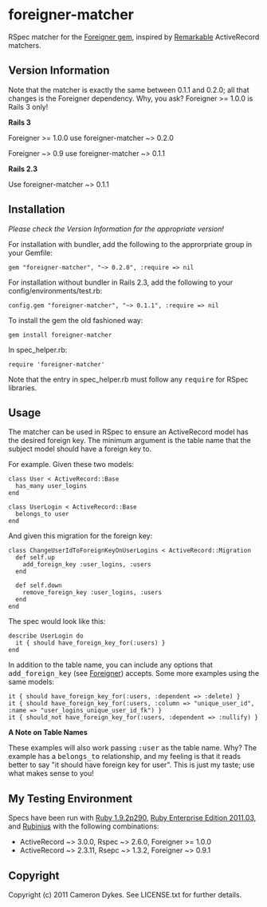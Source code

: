 # foreigner-matcher

RSpec matcher for the [Foreigner gem](https://github.com/matthuhiggins/foreigner), inspired by [Remarkable](https://github.com/remarkable/remarkable) ActiveRecord matchers.

## Version Information

Note that the matcher is exactly the same between 0.1.1 and 0.2.0; all that changes is the Foreigner dependency. Why, you ask? Foreigner >= 1.0.0 is Rails 3 only!

**Rails 3**

Foreigner >= 1.0.0 use foreigner-matcher ~> 0.2.0

Foreigner ~> 0.9 use foreigner-matcher ~> 0.1.1

**Rails 2.3**

Use foreigner-matcher ~> 0.1.1

## Installation

*Please check the Version Information for the appropriate version!*

For installation with bundler, add the following to the approrpriate group in your Gemfile:

    gem "foreigner-matcher", "~> 0.2.0", :require => nil

For installation without bundler in Rails 2.3, add the following to your config/environments/test.rb:

    config.gem "foreigner-matcher", "~> 0.1.1", :require => nil

To install the gem the old fashioned way:

    gem install foreigner-matcher

In spec\_helper.rb:

    require 'foreigner-matcher'

Note that the entry in spec\_helper.rb must follow any <tt>require</tt> for RSpec libraries.

## Usage

The matcher can be used in RSpec to ensure an ActiveRecord model has the desired foreign key. The minimum argument is the table name that the subject model should have a foreign key to.

For example. Given these two models:

    class User < ActiveRecord::Base
      has_many user_logins
    end

    class UserLogin < ActiveRecord::Base
      belongs_to user
    end

And given this migration for the foreign key:

    class ChangeUserIdToForeignKeyOnUserLogins < ActiveRecord::Migration
      def self.up
        add_foreign_key :user_logins, :users
      end

      def self.down
        remove_foreign_key :user_logins, :users
      end
    end

The spec would look like this:

    describe UserLogin do
      it { should have_foreign_key_for(:users) }
    end

In addition to the table name, you can include any options that <tt>add\_foreign\_key</tt> (see [Foreigner](https://github.com/matthuhiggins/foreigner)) accepts. Some more examples using the same models:

    it { should have_foreign_key_for(:users, :dependent => :delete) }
    it { should have_foreign_key_for(:users, :column => "unique_user_id", :name => "user_logins_unique_user_id_fk") }
    it { should_not have_foreign_key_for(:users, :dependent => :nullify) }

**A Note on Table Names**

These examples will also work passing <tt>:user</tt> as the table name. Why? The example has a <tt>belongs\_to</tt> relationship, and my feeling is that it reads better to say &quot;it should have foreign key for user&quot;. This is just my taste; use what makes sense to you!

## My Testing Environment

Specs have been run with [Ruby 1.9.2p290](http://www.ruby-lang.org/), [Ruby Enterprise Edition 2011.03](http://www.rubyenterpriseedition.com/), and [Rubinius](http://rubini.us/) with the following combinations:

* ActiveRecord ~> 3.0.0, Rspec ~> 2.6.0, Foreigner >= 1.0.0
* ActiveRecord ~> 2.3.11, Rsepc ~> 1.3.2, Foreigner ~> 0.9.1

## Copyright

Copyright (c) 2011 Cameron Dykes. See LICENSE.txt for further details.
